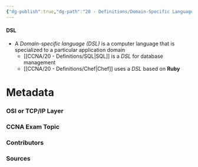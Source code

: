 ```yaml
---
{"dg-publish":true,"dg-path":"20 - Definitions/Domain-Specific Language.md","permalink":"/20-definitions/domain-specific-language/","tags":["defs_ccna"]}
---
```


#### DSL
- A *Domain-specific language (DSL)* is a computer language that is specialized to a particular application domain
	- [[CCNA/20 - Definitions/SQL\|SQL]] is a *DSL* for database management
	- [[CCNA/20 - Definitions/Chef\|Chef]] uses a *DSL* based on **Ruby**







# Metadata
### OSI or TCP/IP Layer

### CCNA Exam Topic

### Contributors

### Sources


